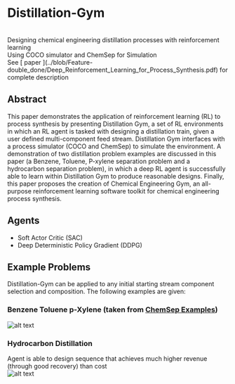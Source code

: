 # Distillation-Gym


<br>
Designing chemical engineering distillation processes with reinforcement learning
<br>
Using COCO simulator and ChemSep for Simulation
<br>
See [ paper ](../blob/Feature-double_done/Deep_Reinforcement_Learning_for_Process_Synthesis.pdf) for complete description
<br>

## Abstract
This paper demonstrates the application of reinforcement learning (RL) to process synthesis by
presenting Distillation Gym, a set of RL environments in which an RL agent is tasked with designing
a distillation train, given a user defined multi-component feed stream. Distillation Gym interfaces
with a process simulator (COCO and ChemSep) to simulate the environment. A demonstration of two
distillation problem examples are discussed in this paper (a Benzene, Toluene, P-xylene separation
problem and a hydrocarbon separation problem), in which a deep RL agent is successfully able to
learn within Distillation Gym to produce reasonable designs. Finally, this paper proposes the creation
of Chemical Engineering Gym, an all-purpose reinforcement learning software toolkit for chemical
engineering process synthesis.
 
 ## Agents
  - Soft Actor Critic (SAC)
  - Deep Deterministic Policy Gradient (DDPG)
 
## Example Problems
Distillation-Gym can be applied to any initial starting stream component selection and composition. The following examples are given:
### Benzene Toluene p-Xylene (taken from [ChemSep Examples](http://www.chemsep.org/downloads/index.html))
 ![alt text](../blob/Feature-double_done/SAC/BFDs/CONFIG%203/Attempt%202%20(best)/SAC_CONFIG_3___1598820337.9998825score_2.43.png "Benzene Toluene p-Xylene Final Design")
 ### Hydrocarbon Distillation
Agent is able to design sequence that achieves much higher revenue (through good recovery) than cost  
 ![alt text](..//blob/Feature-double_done/SAC/BFDs/CONFIG%200/best/SAC_CONFIG_0___1599080706.16091score_2.7.png "Hydrocarbon distillation")
 
